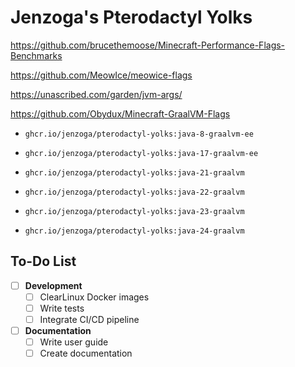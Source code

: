 # Jenzoga's Pterodactyl Yolks

https://github.com/brucethemoose/Minecraft-Performance-Flags-Benchmarks

https://github.com/MeowIce/meowice-flags

https://unascribed.com/garden/jvm-args/

https://github.com/Obydux/Minecraft-GraalVM-Flags

-   `ghcr.io/jenzoga/pterodactyl-yolks:java-8-graalvm-ee`
-   `ghcr.io/jenzoga/pterodactyl-yolks:java-17-graalvm-ee`

-   `ghcr.io/jenzoga/pterodactyl-yolks:java-21-graalvm`
-   `ghcr.io/jenzoga/pterodactyl-yolks:java-22-graalvm`
-   `ghcr.io/jenzoga/pterodactyl-yolks:java-23-graalvm`
-   `ghcr.io/jenzoga/pterodactyl-yolks:java-24-graalvm `

## To-Do List

- [ ] **Development**
  - [ ] ClearLinux Docker images
  - [ ] Write tests
  - [ ] Integrate CI/CD pipeline

- [ ] **Documentation**
  - [ ] Write user guide
  - [ ] Create documentation
